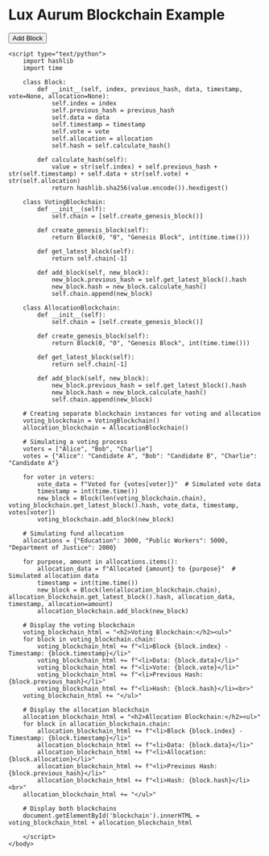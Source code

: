 <!DOCTYPE html>
<html lang="en">
<head>
    <meta charset="UTF-8">
    <meta name="viewport" content="width=device-width, initial-scale=1.0">
    <title>Lux Aurum Blockchain</title>
    <script src="https://brython.info/brython.js"></script>
</head>
<body>
    <h1>Lux Aurum Blockchain Example</h1>
    <div id="blockchain"></div>
    <button onclick="addBlock()">Add Block</button>

    <script type="text/python">
        import hashlib
        import time

        class Block:
            def __init__(self, index, previous_hash, data, timestamp, vote=None, allocation=None):
                self.index = index
                self.previous_hash = previous_hash
                self.data = data
                self.timestamp = timestamp
                self.vote = vote
                self.allocation = allocation
                self.hash = self.calculate_hash()

            def calculate_hash(self):
                value = str(self.index) + self.previous_hash + str(self.timestamp) + self.data + str(self.vote) + str(self.allocation)
                return hashlib.sha256(value.encode()).hexdigest()

        class VotingBlockchain:
            def __init__(self):
                self.chain = [self.create_genesis_block()]

            def create_genesis_block(self):
                return Block(0, "0", "Genesis Block", int(time.time()))

            def get_latest_block(self):
                return self.chain[-1]

            def add_block(self, new_block):
                new_block.previous_hash = self.get_latest_block().hash
                new_block.hash = new_block.calculate_hash()
                self.chain.append(new_block)

        class AllocationBlockchain:
            def __init__(self):
                self.chain = [self.create_genesis_block()]

            def create_genesis_block(self):
                return Block(0, "0", "Genesis Block", int(time.time()))

            def get_latest_block(self):
                return self.chain[-1]

            def add_block(self, new_block):
                new_block.previous_hash = self.get_latest_block().hash
                new_block.hash = new_block.calculate_hash()
                self.chain.append(new_block)

        # Creating separate blockchain instances for voting and allocation
        voting_blockchain = VotingBlockchain()
        allocation_blockchain = AllocationBlockchain()

        # Simulating a voting process
        voters = ["Alice", "Bob", "Charlie"]
        votes = {"Alice": "Candidate A", "Bob": "Candidate B", "Charlie": "Candidate A"}

        for voter in voters:
            vote_data = f"Voted for {votes[voter]}"  # Simulated vote data
            timestamp = int(time.time())
            new_block = Block(len(voting_blockchain.chain), voting_blockchain.get_latest_block().hash, vote_data, timestamp, votes[voter])
            voting_blockchain.add_block(new_block)

        # Simulating fund allocation
        allocations = {"Education": 3000, "Public Workers": 5000, "Department of Justice": 2000}

        for purpose, amount in allocations.items():
            allocation_data = f"Allocated {amount} to {purpose}"  # Simulated allocation data
            timestamp = int(time.time())
            new_block = Block(len(allocation_blockchain.chain), allocation_blockchain.get_latest_block().hash, allocation_data, timestamp, allocation=amount)
            allocation_blockchain.add_block(new_block)

        # Display the voting blockchain
        voting_blockchain_html = "<h2>Voting Blockchain:</h2><ul>"
        for block in voting_blockchain.chain:
            voting_blockchain_html += f"<li>Block {block.index} - Timestamp: {block.timestamp}</li>"
            voting_blockchain_html += f"<li>Data: {block.data}</li>"
            voting_blockchain_html += f"<li>Vote: {block.vote}</li>"
            voting_blockchain_html += f"<li>Previous Hash: {block.previous_hash}</li>"
            voting_blockchain_html += f"<li>Hash: {block.hash}</li><br>"
        voting_blockchain_html += "</ul>"

        # Display the allocation blockchain
        allocation_blockchain_html = "<h2>Allocation Blockchain:</h2><ul>"
        for block in allocation_blockchain.chain:
            allocation_blockchain_html += f"<li>Block {block.index} - Timestamp: {block.timestamp}</li>"
            allocation_blockchain_html += f"<li>Data: {block.data}</li>"
            allocation_blockchain_html += f"<li>Allocation: {block.allocation}</li>"
            allocation_blockchain_html += f"<li>Previous Hash: {block.previous_hash}</li>"
            allocation_blockchain_html += f"<li>Hash: {block.hash}</li><br>"
        allocation_blockchain_html += "</ul>"

        # Display both blockchains
        document.getElementById('blockchain').innerHTML = voting_blockchain_html + allocation_blockchain_html

        </script>
    </body>
</html>
